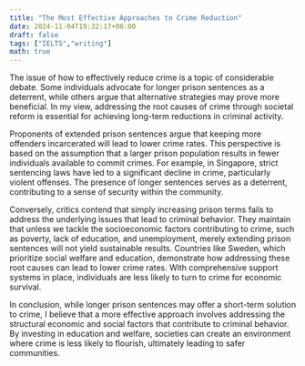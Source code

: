 ```yaml
---
title: "The Most Effective Approaches to Crime Reduction"
date: 2024-11-04T19:32:17+08:00
draft: false
tags: ["IELTS","writing"]
math: true
---
```


The issue of how to effectively reduce crime is a topic of considerable debate. Some individuals advocate for longer prison sentences as a deterrent, while others argue that alternative strategies may prove more beneficial. In my view, addressing the root causes of crime through societal reform is essential for achieving long-term reductions in criminal activity.

Proponents of extended prison sentences argue that keeping more offenders incarcerated will lead to lower crime rates. This perspective is based on the assumption that a larger prison population results in fewer individuals available to commit crimes. For example, in Singapore, strict sentencing laws have led to a significant decline in crime, particularly violent offenses. The presence of longer sentences serves as a deterrent, contributing to a sense of security within the community.

Conversely, critics contend that simply increasing prison terms fails to address the underlying issues that lead to criminal behavior. They maintain that unless we tackle the socioeconomic factors contributing to crime, such as poverty, lack of education, and unemployment, merely extending prison sentences will not yield sustainable results. Countries like Sweden, which prioritize social welfare and education, demonstrate how addressing these root causes can lead to lower crime rates. With comprehensive support systems in place, individuals are less likely to turn to crime for economic survival.

In conclusion, while longer prison sentences may offer a short-term solution to crime, I believe that a more effective approach involves addressing the structural economic and social factors that contribute to criminal behavior. By investing in education and welfare, societies can create an environment where crime is less likely to flourish, ultimately leading to safer communities.

